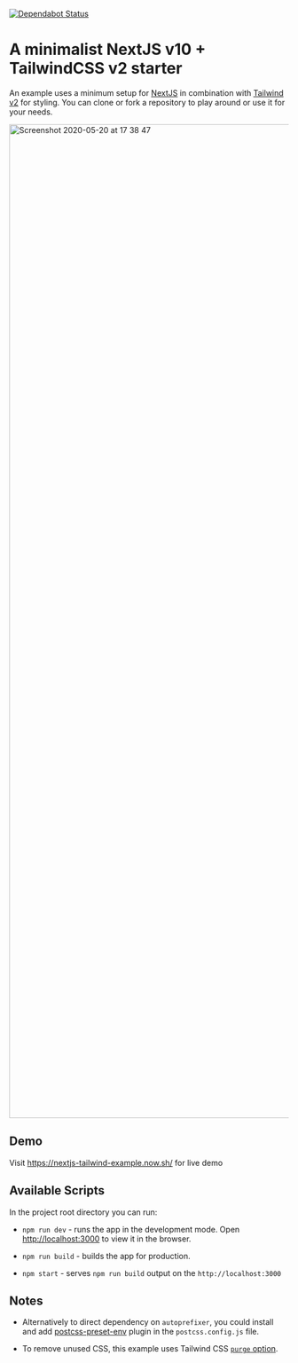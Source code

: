 [![Dependabot Status](https://api.dependabot.com/badges/status?host=github&repo=alexandr-g/nextjs-tailwind-starter)](https://dependabot.com)

# A minimalist NextJS v10 + TailwindCSS v2 starter

An example uses a minimum setup for [NextJS](https://nextjs.org/) in combination with [Tailwind v2](https://tailwindcss.com/) for styling. You can clone or fork a repository to play around or use it for your needs.

<img width="1792" alt="Screenshot 2020-05-20 at 17 38 47" src="https://user-images.githubusercontent.com/9251327/100365006-2a6ec300-2fff-11eb-83ca-f474adee5a85.png">

## Demo

Visit https://nextjs-tailwind-example.now.sh/ for live demo

## Available Scripts

In the project root directory you can run:

- `npm run dev` - runs the app in the development mode. Open [http://localhost:3000](http://localhost:3000) to view it in the browser.

- `npm run build` - builds the app for production.

- `npm start` - serves `npm run build` output on the `http://localhost:3000`

## Notes

- Alternatively to direct dependency on `autoprefixer`, you could install and add [postcss-preset-env](https://preset-env.cssdb.org/) plugin in the `postcss.config.js` file.

- To remove unused CSS, this example uses Tailwind CSS [`purge` option](https://tailwindcss.com/docs/controlling-file-size/#removing-unused-css).
